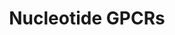 ---
annotations:
- id: PW:0000125
  parent: signaling pathway
  type: Pathway Ontology
  value: G protein mediated signaling pathway
authors:
- Nsalomonis
- MaintBot
- Khanspers
- Ddigles
description: ''
last-edited: 2019-09-17
organisms:
- Mus musculus
redirect_from:
- /index.php/Pathway:WP207
- /instance/WP207
- /instance/WP207_r106865
revision: r106865
schema-jsonld:
- '@context': https://schema.org/
  '@id': https://wikipathways.github.io/pathways/WP207.html
  '@type': Dataset
  creator:
    '@type': Organization
    name: WikiPathways
  description: ''
  keywords:
  - Adenine
  - Adenosine
  - Adora1
  - Adora2a
  - Adora2b
  - Adora3
  - Lpar4
  - Ltb4r1
  - P2ry1
  - P2ry2
  - P2ry4
  - P2ry5
  - P2ry6
  license: CC0
  name: Nucleotide GPCRs
seo: CreativeWork
title: Nucleotide GPCRs
wpid: WP207
---
